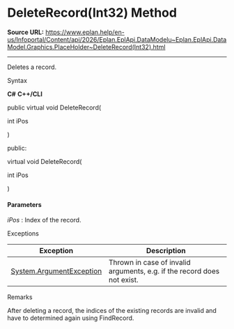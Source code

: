 # DeleteRecord(Int32) Method

**Source URL:** https://www.eplan.help/en-us/Infoportal/Content/api/2026/Eplan.EplApi.DataModelu~Eplan.EplApi.DataModel.Graphics.PlaceHolder~DeleteRecord(Int32).html

---

Deletes a record.

Syntax

**C#**
**C++/CLI**


public virtual void DeleteRecord( 

   int iPos

)

public:

virtual void DeleteRecord( 

   int iPos

)


#### Parameters

*iPos*
:   Index of the record.

Exceptions

| Exception | Description |
| --- | --- |
| [System.ArgumentException](#) | Thrown in case of invalid arguments, e.g. if the record does not exist. |

Remarks

After deleting a record, the indices of the existing records are invalid and have to determined again using FindRecord.
